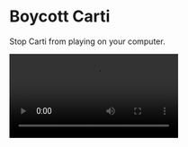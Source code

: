 # Boycott Carti

Stop Carti from playing on your computer.

![A YouTube Music user tries to play ALL RED, but boycottcarti skips it automatically](./demo.webm)